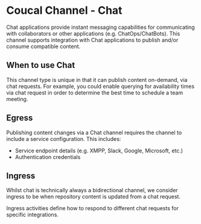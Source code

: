 # Coucal Channel - Chat

Chat applications provide instant messaging capabilities for communicating with collaborators or other applications
(e.g. ChatOps/ChatBots). This channel supports integration with Chat applications to publish and/or consume
compatible content.

## When to use Chat

This channel type is unique in that it can publish content on-demand, via chat requests. For example, you could
enable querying for availability times via chat request in order to determine the best time to schedule a team
meeting.

## Egress

Publishing content changes via a Chat channel requires the channel to include a service configuration. This includes:

- Service endpoint details (e.g. XMPP, Slack, Google, Microsoft, etc.)
- Authentication credentials

## Ingress

Whilst chat is technically always a bidirectional channel, we consider ingress to be when repository content is
updated from a chat request.

Ingress activities define how to respond to different chat requests for specific integrations.  
